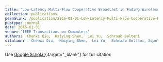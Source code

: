 ```yaml
---
title: "Low-Latency Multi-Flow Cooperative Broadcast in Fading Wireless Networks"
collection: publications
permalink: /publication/2016-01-01-Low-Latency-Multi-Flow-Cooperative-Broadcast-in-Fading-Wireless-Networks
pubtype: journal
date: 2016-01-01
venue: 'IEEE Transactions on Computers'
authors:  Chenxi Qiu,  Haiying Shen,  Lei Yu,  Sohraab Soltani
citation: ' Chenxi Qiu,  Haiying Shen,  Lei Yu,  Sohraab Soltani, &quot;Low-Latency Multi-Flow Cooperative Broadcast in Fading Wireless Networks.&quot; IEEE Transactions on Computers, 2016.'
---
```

Use [Google Scholar](https://scholar.google.com/scholar?q=Low+Latency+Multi+Flow+Cooperative+Broadcast+in+Fading+Wireless+Networks){:target="_blank"} for full citation